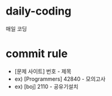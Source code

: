 # daily-coding
매일 코딩



# commit rule

- [문제 사이트] 번호 - 제목
- ex) [Programmers] 42840  - 모의고사
- ex) [boj] 2110 - 공유기설치

